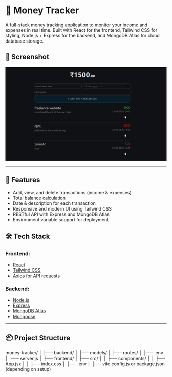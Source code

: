 # 💸 Money Tracker

A full-stack money tracking application to monitor your income and expenses in real time. Built with React for the frontend, Tailwind CSS for styling, Node.js + Express for the backend, and MongoDB Atlas for cloud database storage.

## 📸 Screenshot

![Money Tracker Screenshot](https://github.com/subhaushsingh/Money-Tracker/blob/master/expense-tracker.png?raw=true)

---

## 🚀 Features

- Add, view, and delete transactions (income & expenses)
- Total balance calculation
- Date & description for each transaction
- Responsive and modern UI using Tailwind CSS
- RESTful API with Express and MongoDB Atlas
- Environment variable support for deployment

## 🛠️ Tech Stack

### Frontend:
- [React](https://reactjs.org/)
- [Tailwind CSS](https://tailwindcss.com/)
- [Axios](https://axios-http.com/) for API requests

### Backend:
- [Node.js](https://nodejs.org/)
- [Express](https://expressjs.com/)
- [MongoDB Atlas](https://www.mongodb.com/cloud/atlas)
- [Mongoose](https://mongoosejs.com/)

---

## 📦 Project Structure

money-tracker/
│
├── backend/
│ ├── models/
│ ├── routes/
│ ├── .env
│ ├── server.js
│
├── frontend/
│ ├── src/
│ │ ├── components/
│ │ ├── App.jsx
│ │ ├── index.css
│ ├── .env
│ ├── vite.config.js or package.json (depending on setup)


